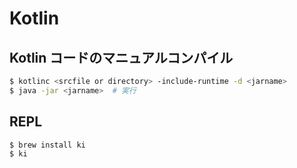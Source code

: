 # Kotlin

## Kotlin コードのマニュアルコンパイル

```bash
$ kotlinc <srcfile or directory> -include-runtime -d <jarname>
$ java -jar <jarname>  # 実行
```
## REPL

```bash
$ brew install ki
$ ki
```
